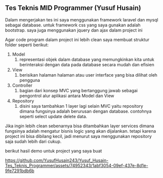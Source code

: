 ## Tes Teknis MID Programmer (Yusuf Husain)
Dalam mengerjakan tes ini saya menggunakan framework laravel dan mysql sebagai database. untuk framework css yang saya gunakan adalah bootstrap. saya juga menggunakan jquery dan ajax dalam project ini

Agar code program dalam project ini lebih clean saya membuat struktur folder seperti berikut:
1. Model
   1. representasi objek dalam database yang memungkinkan kita untuk berinteraksi dengan data pada database secara mudah dan efisien
2. View
   1. berisikan halaman halaman atau user interface yang bisa dilihat oleh pengguna
3. Controller
   1. bagian dari konsep MVC yang bertanggung jawab sebagai pengontrol alur aplikasi antara Model dan View 
4. Repository
   1. disini saya tambahkan 1 layer lagi selain MVC yaitu repository dimana fungsinya adalah berurusan dengan database. contohnya seperti select update delete data.

Jika ingin lebih clean sebenarnya bisa ditambahkan layer services dimana fungsinya adalah mengatur bisnis logic yang akan dijalankan. tetapi karena project ini bisa dibilang kecil, jadi menurut saya menggunakan repository saja sudah lebih dari cukup.

berikut hasil demo untuk project yang saya buat



https://github.com/YusufHusain243/Yusuf_Husain-Tes_Teknis_Programmer/assets/74952343/1abf3054-09ef-437e-8d1e-9fe7291bdb6b

